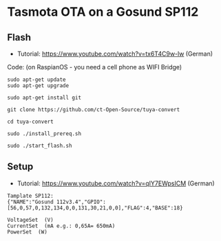 # Tasmota OTA on a Gosund SP112

## Flash


- Tutorial: https://www.youtube.com/watch?v=tx6T4C9w-lw (German)

Code: (on RaspianOS - you need a cell phone as WIFI Bridge)

```
sudo apt-get update
sudo apt-get upgrade
 
sudo apt-get install git
 
git clone https://github.com/ct-Open-Source/tuya-convert
 
cd tuya-convert
 
sudo ./install_prereq.sh
 
sudo ./start_flash.sh
```

## Setup

- Tutorial: https://www.youtube.com/watch?v=qIY7EWpsICM (German)

```
Tamplate SP112: 
{"NAME":"Gosund 112v3.4","GPIO":[56,0,57,0,132,134,0,0,131,30,21,0,0],"FLAG":4,"BASE":18}
```

```
VoltageSet  (V)
CurrentSet  (mA e.g.: 0,65A= 650mA)
PowerSet  (W)
```
